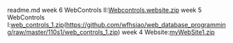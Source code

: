 readme.md
week 6 WebControls II:[Webcontrols.website.zip](https://github.com/wfhsiao/web_database_programming/raw/master/110s1/Webcontrols.website.zip)
week 5 WebControls I:[web_controls_1.zip]()(https://github.com/wfhsiao/web_database_programming/raw/master/110s1/web_controls_1.zip)
week 4 Website:[myWebSite1.zip](https://github.com/wfhsiao/web_database_programming/raw/master/110s1/myWebSite1.zip)
